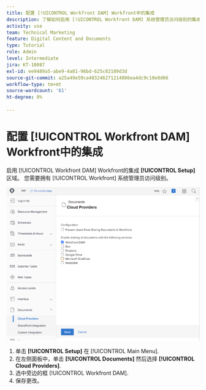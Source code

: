 ```yaml
---
title: 配置 [!UICONTROL Workfront DAM] Workfront中的集成
description: 了解如何启用 [!UICONTROL Workfront DAM] 系统管理员访问级别的集成。
activity: use
team: Technical Marketing
feature: Digital Content and Documents
type: Tutorial
role: Admin
level: Intermediate
jira: KT-10087
exl-id: ee9489a5-abe9-4a81-96bd-625c82189d3d
source-git-commit: a25a49e59ca483246271214886ea4dc9c10e8d66
workflow-type: tm+mt
source-wordcount: '61'
ht-degree: 0%

---
```


# 配置 [!UICONTROL Workfront DAM] Workfront中的集成

启用 [!UICONTROL Workfront DAM] Workfront的集成 **[!UICONTROL Setup]** 区域。 您需要拥有 [!UICONTROL Workfront] 系统管理员访问级别。

![屏幕截图 [!UICONTROL Cloud Providers] 配置页面](assets/01-configure-the-integration-in-workfront.png)

1. 单击 **[!UICONTROL Setup]** 在 [!UICONTROL Main Menu].
1. 在左侧面板中，单击 **[!UICONTROL Documents]** 然后选择 **[!UICONTROL Cloud Providers]**.
1. 选中旁边的框 [!UICONTROL Workfront DAM].
1. 保存更改。

<!--
Learn more graphic and documentation article link, below
* Enabling Workfront DAM
 -->

